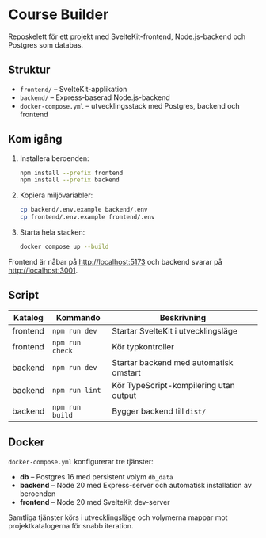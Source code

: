 # Course Builder

Reposkelett för ett projekt med SvelteKit-frontend, Node.js-backend och Postgres som databas.

## Struktur

- `frontend/` – SvelteKit-applikation
- `backend/` – Express-baserad Node.js-backend
- `docker-compose.yml` – utvecklingsstack med Postgres, backend och frontend

## Kom igång

1. Installera beroenden:
   ```bash
   npm install --prefix frontend
   npm install --prefix backend
   ```
2. Kopiera miljövariabler:
   ```bash
   cp backend/.env.example backend/.env
   cp frontend/.env.example frontend/.env
   ```
3. Starta hela stacken:
   ```bash
   docker compose up --build
   ```

Frontend är nåbar på <http://localhost:5173> och backend svarar på <http://localhost:3001>.

## Script

| Katalog   | Kommando           | Beskrivning                              |
|-----------|--------------------|------------------------------------------|
| frontend  | `npm run dev`      | Startar SvelteKit i utvecklingsläge      |
| frontend  | `npm run check`    | Kör typkontroller                        |
| backend   | `npm run dev`      | Startar backend med automatisk omstart   |
| backend   | `npm run lint`     | Kör TypeScript-kompilering utan output   |
| backend   | `npm run build`    | Bygger backend till `dist/`              |

## Docker

`docker-compose.yml` konfigurerar tre tjänster:

- **db** – Postgres 16 med persistent volym `db_data`
- **backend** – Node 20 med Express-server och automatisk installation av beroenden
- **frontend** – Node 20 med SvelteKit dev-server

Samtliga tjänster körs i utvecklingsläge och volymerna mappar mot projektkatalogerna för snabb iteration.
